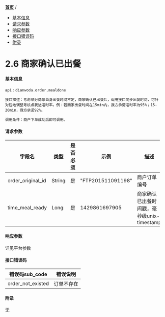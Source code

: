 [**首页**](http://baidu.com) /

- <a href="#基本信息">基本信息</a>
- <a href="#请求参数">请求参数</a>
- <a href="#响应参数">响应参数</a>
- <a href="#接口错误码">接口错误码</a>
- <a href="#附录">附录</a>


# 2.6 商家确认已出餐

#### 基本信息
```
api：dianwoda.order.mealdone

接口描述：考虑部分商家自身出餐时间不定，商家确认已出餐后，调用接口同步出餐时间，可针对性地调整考核点我达准时率。例：若商家出餐时间在15min内，我方承诺准时率为95%；15-20min，我方承诺92%。

调用条件：商户下单成功后即可调用。
```

#### 请求参数
字段名 | 类型 | 是否必须 | 示例 | 描述
---|---|---|---|---
order\_original\_id|String|是|"FTP201511091198"|商户订单编号
time\_meal\_ready|Long|是|1429861697905|商家确认已出餐时间戳，毫秒级unix-timestamp

#### 响应参数
详见平台参数

#### 接口错误码
错误码sub_code | 错误说明
---|---|
order\_not\_existed|订单不存在|

#### 附录
无